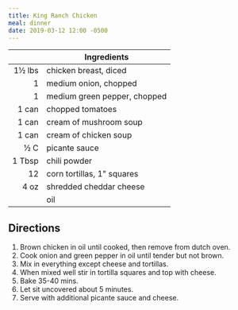 ```yaml
---
title: King Ranch Chicken
meal: dinner
date: 2019-03-12 12:00 -0500
---
```


|| Ingredients |
|-:|-|
1½ lbs | chicken breast, diced
1      | medium onion, chopped
1      | medium green pepper, chopped
1 can  | chopped tomatoes
1 can  | cream of mushroom soup
1 can  | cream of chicken soup
½ C    | picante sauce
1 Tbsp | chili powder
12     | corn tortillas, 1" squares
4 oz   | shredded cheddar cheese
&nbsp; | oil

## Directions

1. Brown chicken in oil until cooked, then remove from dutch oven.
2. Cook onion and green pepper in oil until tender but not brown.
3. Mix in everything except cheese and tortillas.
4. When mixed well stir in tortilla squares and top with cheese.
5. Bake 35-40 mins.
6. Let sit uncovered about 5 minutes.
7. Serve with additional picante sauce and cheese.
